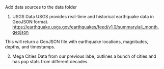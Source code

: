 Add data sources to the data folder

1. USGS Data
USGS provides real-time and historical earthquake data in GeoJSON format.
https://earthquake.usgs.gov/earthquakes/feed/v1.0/summary/all_month.geojson

This will return a GeoJSON file with earthquake locations, magnitudes, depths, and timestamps.

2. Mega Cities
Data from our previous labe, outlines a bunch of cities and has pop stats from different decades